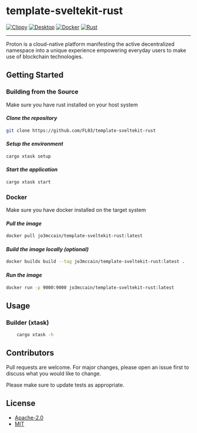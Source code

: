# template-sveltekit-rust

[![Clippy](https://github.com/FL03/template-sveltekit-rust/actions/workflows/clippy.yml/badge.svg)](https://github.com/FL03/template-sveltekit-rust/actions/workflows/clippy.yml)
[![Desktop](https://github.com/FL03/template-sveltekit-rust/actions/workflows/desktop.yml/badge.svg)](https://github.com/FL03/template-sveltekit-rust/actions/workflows/desktop.yml)
[![Docker](https://github.com/FL03/template-sveltekit-rust/actions/workflows/docker.yml/badge.svg)](https://github.com/FL03/template-sveltekit-rust/actions/workflows/docker.yml)
[![Rust](https://github.com/FL03/template-sveltekit-rust/actions/workflows/rust.yml/badge.svg)](https://github.com/FL03/template-sveltekit-rust/actions/workflows/rust.yml)

***

Proton is a cloud-native platform manifesting the active decentralized namespace into a unique experience empowering everyday users to make use of blockchain technologies.

## Getting Started

### Building from the Source

Make sure you have rust installed on your host system

#### *Clone the repository*

```bash
git clone https://github.com/FL03/template-sveltekit-rust
```

#### *Setup the environment*

```bash
cargo xtask setup
```

#### *Start the application*

```bash
cargo xtask start
```

### Docker

Make sure you have docker installed on the target system

#### *Pull the image*

```bash
docker pull jo3mccain/template-sveltekit-rust:latest
```

#### *Build the image locally (optional)*

```bash
docker buildx build --tag jo3mccain/template-sveltekit-rust:latest .
```

#### *Run the image*

```bash
docker run -p 9000:9000 jo3mccain/template-sveltekit-rust:latest
```

## Usage

### Builder (xtask)

```bash
    cargo xtask -h 
```

## Contributors

Pull requests are welcome. For major changes, please open an issue first to discuss what you would like to change.

Please make sure to update tests as appropriate.

## License

- [Apache-2.0](https://choosealicense.com/licenses/apache-2.0/)
- [MIT](https://choosealicense.com/licenses/mit/)
